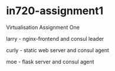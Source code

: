 # in720-assignment1
Virtualisation Assignment One

larry - nginx-frontend and consul leader

curly - static web server and consul agent

moe - flask server and consul agent
